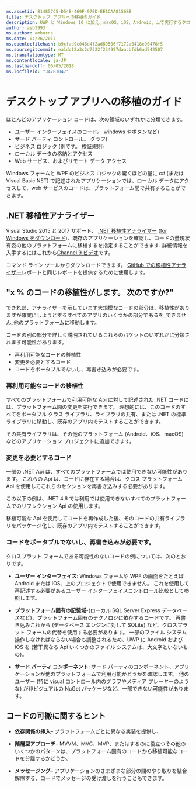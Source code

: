 ```yaml
---
ms.assetid: 814857C5-D54E-469F-97ED-EE1CAA0156BB
title: デスクトップ アプリへの移植のガイド
description: UWP と Windows 10 に加え、macOS、iOS、Android、上で実行するクロスプラット フォーム アプリを作成するには、既存の Windows フォームや WPF アプリを分離する方法の簡単な説明。
author: asb3993
ms.author: amburns
ms.date: 04/26/2017
ms.openlocfilehash: b9cfad9c046d4f2ad89506f7172a0418e90478f5
ms.sourcegitcommit: ea1dc12a3c2d7322f234997daacbfdb6ad542507
ms.translationtype: MT
ms.contentlocale: ja-JP
ms.lasthandoff: 06/05/2018
ms.locfileid: "34781047"
---
```

# <a name="desktop-app-porting-guidance"></a>デスクトップ アプリへの移植のガイド

ほとんどのアプリケーション コードは、次の領域のいずれかに分類できます。

* ユーザー インターフェイスのコード。 windows やボタンなど)
* サード パーティ コントロール。 グラフ)
* ビジネス ロジック (例です。 検証規則)
* ローカル データの格納とアクセス
* Web サービス、およびリモート データ アクセス

Windows フォームと WPF のビジネス ロジックの驚くほどの量に c# (または Visual Basic.NET) で記述されたアプリケーションでは、ローカル データにアクセスして、web サービスのコードは、プラットフォーム間で共有することができます。

## <a name="net-portability-analyzer"></a>.NET 移植性アナライザー

Visual Studio 2015 と 2017 サポート、 [.NET 移植性アナライザー](https://docs.microsoft.com/en-us/dotnet/articles/standard/portability-analyzer) ([for Windows をダウンロード](https://marketplace.visualstudio.com/items?itemName=ConnieYau.NETPortabilityAnalyzer))、既存のアプリケーションを確認し、コードの量現状有姿の他のプラットフォームに移植するを指定することができます. 詳細情報を入手するにはこれから[Channel 9 ビデオ](https://channel9.msdn.com/Blogs/Seth-Juarez/A-Brief-Look-at-the-NET-Portability-Analyzer)です。

コマンド ライン ツールからダウンロードできます。 [GitHub での移植性アナライザー](https://github.com/Microsoft/dotnet-apiport)レポートと同じレポートを提供するために使用します。

## <a name="x-of-my-code-is-portable-what-next"></a>"x % のコードの移植性がします。 次のですか?"

できれば、アナライザーを示しています大規模なコードの部分は、移植性がありますが確実にしようとするすべてのアプリのいくつかの部分であるを_できません_他のプラットフォームに移動します。

コードの別の部分で詳しく説明されているこれらのバケットのいずれかに分類されます可能性があります。

* 再利用可能なコードの移植性
* 変更を必要とするコード
* コードをポータブルでないし、再書き込みが必要です。

### <a name="re-useable-portable-code"></a>再利用可能なコードの移植性

すべてのプラットフォームで利用可能な Api に対して記述された .NET コードには、プラットフォーム間の変更を実行できます。 理想的には、このコードのすべてをポータブル クラス ライブラリ、ライブラリの共有、または .NET の標準ライブラリに移動し、既存のアプリ内でテストすることができます。

その共有ライブラリは、その他のプラットフォーム (Android、iOS、macOS) などのアプリケーション プロジェクトに追加できます。

### <a name="code-that-requires-changes"></a>変更を必要とするコード

一部の .NET Api は、すべてのプラットフォームでは使用できない可能性があります。 これらの Api は、コードに存在する場合は、クロス プラットフォーム Api を使用してこれらのセクションを再書き込みする必要があります。

この以下の例は、.NET 4.6 では利用では使用できないすべてのプラットフォームでのリフレクション Api の使用します。

移植可能な Api を使用してコードを再作成した後、そのコードの共有ライブラリをパッケージ化し、既存のアプリ内でテストすることができます。

### <a name="code-that-isnt-portable-and-requires-a-re-write"></a>コードをポータブルでないし、再書き込みが必要です。

クロスプラット フォームである可能性のないコードの例については、次のとおりです。

- **ユーザー インターフェイス**: Windows フォームや WPF の画面をたとえば Android または iOS、上のプロジェクトで使用できません。 これを使用して再記述する必要があるユーザー インターフェイス[コントロール比較](~/cross-platform/desktop/controls/index.md)として参照します。

- **プラットフォーム固有の記憶域**-(ローカル SQL Server Express データベースなど)、プラットフォーム固有のテクノロジに依存するコードです。 再書き込みこれから (データベース エンジンに対して SQLite) など、クロスプラット フォームの代替を使用する必要があります。
一部のファイル システム操作しなければならない場合も調整されるため、UWP に Android および iOS を (若干異なる Api いくつかのファイル システムは、大文字といないもの)。

- **サード パーティ コンポーネント**: サード パーティのコンポーネント、アプリケーションが他のプラットフォームで利用可能かどうかを確認します。 他のユーザー (特に visual コントロール内のグラフやメディア プレーヤーのような) が非ビジュアルの NuGet パッケージなど、一部できない可能性があります。

## <a name="tips-for-making-code-portable"></a>コードの可搬に関するヒント

- **依存関係の挿入**– プラットフォームごとに異なる実装を提供し、

- **階層型アプローチ**– MVVM、MVC、MVP、またはするのに役立つその他のいくつかのパターンは、プラットフォーム固有のコードから移植可能なコードを分離するかどうか。

- **メッセージング**– アプリケーションのさまざまな部分の間のやり取りを結合解除する、コードでメッセージの受け渡しを行うこともできます。
